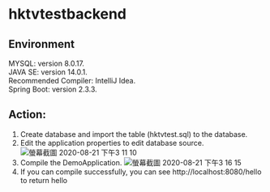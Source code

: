# hktvtestbackend

## Environment
MYSQL: version 8.0.17.  
JAVA SE: version 14.0.1.   
Recommended Compiler: IntelliJ Idea.   
Spring Boot: version 2.3.3. 

## Action:

1. Create database and import the table (hktvtest.sql) to the database. 
2. Edit the application properties to edit database source. 
![螢幕截圖 2020-08-21 下午3 11 10](https://user-images.githubusercontent.com/46919822/90862926-c4035480-e3c0-11ea-8ea3-3cafd1e7fcf2.png)
3. Compile the DemoApplication. 
![螢幕截圖 2020-08-21 下午3 16 15](https://user-images.githubusercontent.com/46919822/90863291-5f94c500-e3c1-11ea-8162-89e05ee3eeec.png)
4. If you can compile successfully, you can see http://localhost:8080/hello to return hello 




